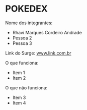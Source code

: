 # POKEDEX

Nome dos integrantes: 
- Rhavi Marques Cordeiro Andrade
- Pessoa 2
- Pessoa 3

Link do Surge: www.link.com.br

O que funciona:
- Item 1
- Item 2

O que não funciona: 
- Item 3
- Item 4
